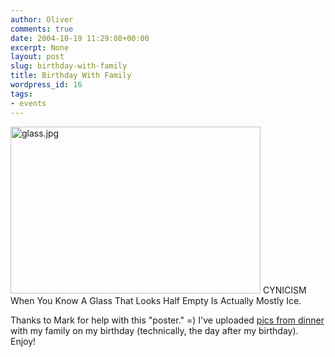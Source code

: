 ```yaml
---
author: Oliver
comments: true
date: 2004-10-19 11:29:08+00:00
excerpt: None
layout: post
slug: birthday-with-family
title: Birthday With Family
wordpress_id: 16
tags:
- events
---
```


<div><img alt="glass.jpg" src="http://www.oliverweb.com/images05/blog/glass.jpg" width="400" height="267" />
<font>CYNICISM</font><br />
<font>When You Know A Glass That Looks Half Empty Is Actually Mostly Ice.</font></div>

Thanks to Mark for help with this "poster." =) I've uploaded <a href="http://www.oliverweb.com/gallery/main.php?g2_view=core:ShowItem&amp;g2_itemId=531">pics from dinner</a> with my family on my birthday (technically, the day after my birthday).  Enjoy!
